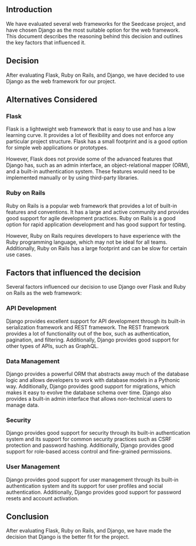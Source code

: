 ## Introduction

We have evaluated several web frameworks for the Seedcase project, and have
chosen Django as the most suitable option for the web framework.
This document describes the reasoning behind this decision and outlines the key
factors that influenced it.

## Decision

After evaluating Flask, Ruby on Rails, and Django, we have decided to use Django
as the web framework for our project.

## Alternatives Considered

### Flask

Flask is a lightweight web framework that is easy to use and has a low learning
curve. It provides a lot of flexibility and does not enforce any particular
project structure. Flask has a small footprint and is a good option for simple
web applications or prototypes.

However, Flask does not provide some of the advanced features that Django has,
such as an admin interface, an object-relational mapper (ORM), and a built-in
authentication system. These features would need to be implemented manually or
by using third-party libraries.

### Ruby on Rails

Ruby on Rails is a popular web framework that provides a lot of built-in
features and conventions. It has a large and active community and provides good
support for agile development practices. Ruby on Rails is a good option for
rapid application development and has good support for testing.

However, Ruby on Rails requires developers to have experience with the Ruby
programming language, which may not be ideal for all teams. Additionally, Ruby
on Rails has a large footprint and can be slow for certain use cases.

## Factors that influenced the decision

Several factors influenced our decision to use Django over Flask and Ruby on
Rails as the web framework:

### API Development

Django provides excellent support for API development through its built-in
serialization framework and REST framework. The REST framework provides a lot of
functionality out of the box, such as authentication, pagination, and filtering.
Additionally, Django provides good support for other types of APIs, such as
GraphQL.

### Data Management

Django provides a powerful ORM that abstracts away much of the database logic
and allows developers to work with database models in a Pythonic way.
Additionally, Django provides good support for migrations, which makes it easy
to evolve the database schema over time. Django also provides a built-in admin
interface that allows non-technical users to manage data.

### Security

Django provides good support for security through its built-in authentication
system and its support for common security practices such as CSRF protection and
password hashing. Additionally, Django provides good support for role-based
access control and fine-grained permissions.

### User Management

Django provides good support for user management through its built-in
authentication system and its support for user profiles and social
authentication. Additionally, Django provides good support for password resets
and account activation.

## Conclusion

After evaluating Flask, Ruby on Rails, and Django, we have made the decision
that Django is the better fit for the project.